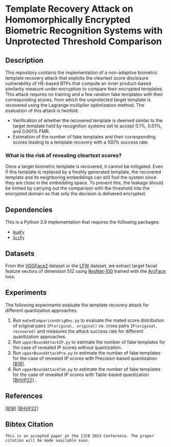 # Template Recovery Attack on Homomorphically Encrypted Biometric Recognition Systems with Unprotected Threshold Comparison

## Description

This repository contains the implementation of a non-adaptive biometric template recovery attack that exploits the cleartext score disclosure vulnerability of HE-based BTPs that compute an inner product-based similarity measure under encryption to compare their encrypted templates.
This attack requires no training and a few random fake templates with their corresponding scores, from which the unprotected target template is recovered using the Lagrange multiplier optimization method.
The evaluation of this attack is twofold:

- Verification of whether the recovered template is deemed similar to the target template held by recognition systems set to accept 0.1%, 0.01%, and 0.001% FMR.
- Estimation of the number of fake templates and their corresponding scores leading to a template recovery with a 100% success rate.

### What is the risk of revealing cleartext scores?

Once a target biometric template is recovered, it cannot be mitigated.
Even if this template is replaced by a freshly generated template, the recovered template and its neighboring embeddings can still fool the system since they are close in the embedding space.
To prevent this, the leakage should be limited by carrying out the comparison with the threshold into the encrypted domain so that only the decision is delivered encrypted.

## Dependencies

This is a Python 3.9 implementation that requires the following packages:

- [`NumPy`](https://numpy.org/)  
- [`SciPy`](https://scipy.org/)

## Datasets

From the [VGGFace2](https://ieeexplore.ieee.org/stamp/stamp.jsp?arnumber=8373813) dataset or the [LFW](https://inria.hal.science/inria-00321923/document) dataset, we extract target facial feature vectors of dimension 512 using [ResNet-100](https://openaccess.thecvf.com/content_cvpr_2016/papers/He_Deep_Residual_Learning_CVPR_2016_paper.pdf) trained with the  [ArcFace](https://openaccess.thecvf.com/content_CVPR_2019/papers/Deng_ArcFace_Additive_Angular_Margin_Loss_for_Deep_Face_Recognition_CVPR_2019_paper.pdf) loss.

## Experiments

The following experiments evaluate the template recovery attack for different quantization approaches.

1) Run `matedComparisonOrigRec.py` to evaluate the mated score distribution of original pairs `IP(original, original)` vs. cross pairs `IP(original, recovered)` and measures the attack success rate for different quantization approaches.
2) Run `upperBoundAttackIP.py` to estimate the number of fake templates for the case of revealed IP scores without quantization.
3) Run `upperBoundAttackPre.py` to estimate the number of fake templates for the case of revealed IP scores with Precision-based quantization [[B18]](https://ieeexplore.ieee.org/stamp/stamp.jsp?arnumber=8698601).
4) Run `upperBoundAttackTab.py` to estimate the number of fake templates for the case of revealed IP scores with Table-based quantization [[BHVP22]](https://ieeexplore.ieee.org/abstract/document/10007958)
.

## References

[[B18]](https://ieeexplore.ieee.org/stamp/stamp.jsp?arnumber=8698601)
[[BHVP22]](https://ieeexplore.ieee.org/abstract/document/10007958)

## Bibtex Citation

```
This is an accepted paper at the IJCB 2023 Conference. The proper citation will be made available soon.
```
